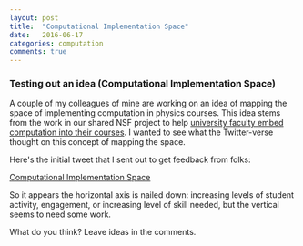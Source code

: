 ```yaml
---
layout: post
title:  "Computational Implementation Space"
date:   2016-06-17
categories: computation
comments: true
---
```


### Testing out an idea (Computational Implementation Space)

A couple of my colleagues of mine are working on an idea of mapping the space of implementing computation in physics courses. This idea stems from the work in our shared NSF project to help [university faculty embed computation into their courses][fdw]. I wanted to see what the Twitter-verse thought on this concept of mapping the space.

Here's the initial tweet that I sent out to get feedback from folks:

[Computational Implementation Space][cis]

So it appears the horizontal axis is nailed down: increasing levels of student activity, engagement, or increasing level of skill needed, but the vertical seems to need some work. 

What do you think? Leave ideas in the comments.

[fdw]: https://gopicup.org/upcoming_events/2016-faculty-development-workshop/
[cis]: https://twitter.com/physicistdanny/status/743507945804070912